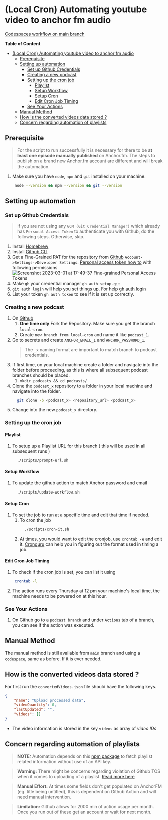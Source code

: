 # (Local Cron) Automating youtube video to anchor fm audio

[Codespaces workflow on main branch](https://github.com/MandarDevarshi/yt-anchor-action/tree/main)

**Table of Content**
- [(Local Cron) Automating youtube video to anchor fm audio](#local-cron-automating-youtube-video-to-anchor-fm-audio)
  - [Prerequisite](#prerequisite)
  - [Setting up automation](#setting-up-automation)
    - [Set up Github Credentials](#set-up-github-credentials)
    - [Creating a new podcast](#creating-a-new-podcast)
    - [Setting up the cron job](#setting-up-the-cron-job)
      - [Playlist](#playlist)
      - [Setup Workflow](#setup-workflow)
      - [Setup Cron](#setup-cron)
      - [Edit Cron Job Timing](#edit-cron-job-timing)
    - [See Your Actions](#see-your-actions)
  - [Manual Method](#manual-method)
  - [How is the converted videos data stored ?](#how-is-the-converted-videos-data-stored-)
  - [Concern regarding automation of playlists](#concern-regarding-automation-of-playlists)

## Prerequisite 

> For the script to run successfully it is necessary for there to be **at least one episode manually published** on Anchor.fm. The steps to publish on a brand new Anchor.fm account are different and will break the automation.

1. Make sure you have `node`, `npm` and `git` installed on your machine.

   ```bash
    node --version && npm --version && git --version
   ```
## Setting up automation

### Set up Github Credentials

> If you are not using any `GCM (Git Credential Manager)` which already has `Personal Access Token` to authenticate you with Github, do the following steps. Otherwise, skip.

1. Install [Homebrew](https://brew.sh/)
2. Install [Github CLI](https://github.com/cli/cli#installation)
3. Get a Fine-Grained PAT for the repository from [Github](github.com) `Account->Settings->Developer Settings`. [Personal access token how to](https://docs.github.com/en/authentication/keeping-your-account-and-data-secure/creating-a-personal-access-token#creating-a-fine-grained-personal-access-token) with following permissions  
![Screenshot 2023-03-01 at 17-49-37 Fine-grained Personal Access Tokens](https://user-images.githubusercontent.com/34445750/222138260-a80aecff-9325-46b4-8020-6978826a0c50.png)
4. Make `gh` your credential manager  `gh auth setup-git`
5. `git auth login` will help you set things up. For help [gh auth login](https://cli.github.com/manual/gh_auth_login) 
6. List your token `gh auth token` to see if it is set up correctly.

### Creating a new podcast

1. On [Github](github.com) 
   1. **One time only** Fork the Repository. Make sure you get the branch `local-cron`.
   2. Create `new branch from local-cron` and name it like `podcast_1`. 
2. Go to secrets and create `ANCHOR_EMAIL_1` and `ANCHOR_PASSWORD_1`. 
    > The `_x` naming format are important to match branch to podcast credentials.
3. If first time, on your local machine create a folder and navigate into the folder before proceeding, as this is where all subsequent podcast branches should be placed.
   1. `mkdir podcasts && cd podcasts/`
4. Clone the `podcast_x` repository to a folder in your local machine and navigate into the folder.
    ```bash
      git clone -b <podcast_x> <repository_url> <podcast_x>
    ```
5. Change into the new `podcast_x` directory.


### Setting up the cron job

#### Playlist

1. To setup up a Playlist URL for this branch ( this will be used in all subsequent runs )
    ```bash
      ./scripts/prompt-url.sh
    ```
#### Setup Workflow

1. To update the github action to match Anchor password and email
    ```bash
      ./scripts/update-workflow.sh
    ```
#### Setup Cron

1.  To set the job to run at a specific time and edit that time if needed.
    1.  To cron the job 
        ```bash
          ./scripts/cron-it.sh
        ``` 
    2.  At times, you would want to edit the cronjob, use `crontab -e` and edit it. [Cronguru](https://crontab.guru/) can help you in figuring out the format used in timing a job.

#### Edit Cron Job Timing

1.  To check if the cron job is set, you can list it using
       ```bash
        crontab -l
       ```
2. The action runs every Thursday at 12 pm your machine's local time, the machine needs to be powered on at this hour.

### See Your Actions

1. On Github go to a `podcast branch` and under `Actions` tab of a branch, you can see if the action was executed.

## Manual Method

The manual method is still available from `main` branch and using a `codespace`, same as before. If it is ever needed.

## How is the converted videos data stored ?

For first run the `convertedVideos.json` file should have the following keys. 

```json
{
    "name": "Upload processed data",
    "videoQuantity": 0,
    "lastUpdated": "",
    "videos": []
}
```

- The video information is stored in the key `videos` as array of _video IDs_

## Concern regarding automation of playlists

> **NOTE:** Automation depends on this [npm package](https://www.npmjs.com/package/@fabricio-191/youtube) to fetch playlist related information without use of an API key.

> **Warning:** There might be concerns regarding violation of Github TOS when it comes to uploading of a playlist. [Read more here](https://github.com/Schrodinger-Hat/youtube-to-anchorfm#how-to-upload-a-youtube-playlist-to-anchorfm-using-this-script)

> **Manual Effort:** At times some fields don't get populated on AnchorFM (eg. title being untitled), this is dependent on Github Action and will need manual intervention.

> **Limitation:** Github allows for 2000 min of action usage per month. Once you run out of these get an account or wait for next month.

<!-- ### Processing a playlist

> Using an example [playlist](https://www.youtube.com/watch?v=ABbDB6xri8o&list=PLrAXtmErZgOcl7mvyfkQTHFnOGZxWtN55)

- To process all of them do as recommened [here](https://github.com/Schrodinger-Hat/youtube-to-anchorfm#how-to-upload-a-youtube-playlist-to-anchorfm-using-this-script) 

https://github.com/cli/cli/blob/trunk/docs/install_linux.md

Homebrew seems to be having some problem with their installation script, more like their repositories are having issues.
Or may be it is Github's issue nonetheless curl timesout

Push Issue
https://github.com/community/community/discussions/37103
-->
